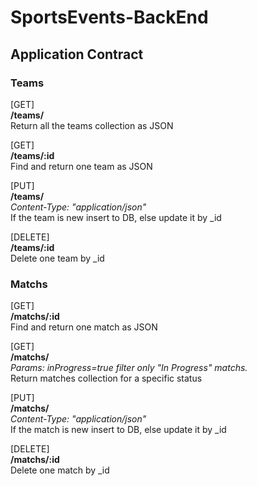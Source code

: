 # SportsEvents-BackEnd

## Application Contract


### Teams 

[GET]  
**/teams/**  
Return all the teams collection as JSON  

[GET]  
**/teams/:id**  
Find and return one team as JSON  

[PUT]  
**/teams/**  
*Content-Type: "application/json"*  
If the team is new insert to DB, else update it by _id  

[DELETE]  
**/teams/:id**  
Delete one team by _id  


### Matchs  
    
[GET]  
**/matchs/:id**  
Find and return one match as JSON  

[GET]  
**/matchs/**  
*Params: inProgress=true filter only "In Progress" matchs.*  
Return matches collection for a specific status  

[PUT]  
**/matchs/**  
*Content-Type: "application/json"*  
If the match is new insert to DB, else update it by _id  

[DELETE]  
**/matchs/:id**  
Delete one match by _id  


